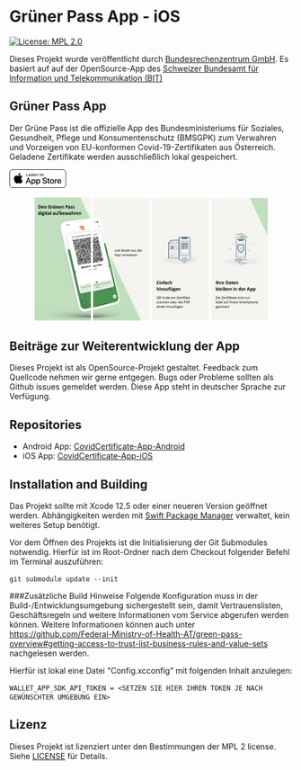 # Grüner Pass App - iOS

[![License: MPL 2.0](https://img.shields.io/badge/License-MPL%202.0-brightgreen.svg)](https://github.com/BRZ-GmbH/CovidCertificate-App-iOS/blob/main/LICENSE)

Dieses Projekt wurde veröffentlicht durch [Bundesrechenzentrum GmbH](https://www.brz.gv.at/).
Es basiert auf auf der OpenSource-App des [Schweizer Bundesamt für Information und Telekommunikation (BIT)](https://github.com/admin-ch/CovidCertificate-App-iOS)

## Grüner Pass App

Der Grüne Pass ist die offizielle App des Bundesministeriums für Soziales, Gesundheit, Pflege und Konsumentenschutz (BMSGPK) zum Verwahren und Vorzeigen von EU-konformen Covid-19-Zertifikaten aus Österreich. Geladene Zertifikate werden ausschließlich lokal gespeichert.

<p>
<a href='https://apps.apple.com/at/app/grüner-pass/id1574155774'>
<img alt='Download on the App Store' src='Documentation/download.svg' width="20%"/>
</a>
</p>

<p align="center">
<img src="Documentation/screenshots/wallet/de/screenshot1.png" width="20%">
<img src="Documentation/screenshots/wallet/de/screenshot2.png" width="20%">
<img src="Documentation/screenshots/wallet/de/screenshot3.png" width="20%">
<img src="Documentation/screenshots/wallet/de/screenshot4.png" width="20%">
</p>


## Beiträge zur Weiterentwicklung der App

Dieses Projekt ist als OpenSource-Projekt gestaltet. Feedback zum Quellcode nehmen wir gerne entgegen.
Bugs oder Probleme sollten als Github issues gemeldet werden. Diese App steht in deutscher Sprache zur Verfügung.

## Repositories

* Android App: [CovidCertificate-App-Android](https://github.com/BRZ-GmbH/CovidCertificate-App-Android)
* iOS App: [CovidCertificate-App-iOS](https://github.com/BRZ-GmbH/CovidCertificate-App-iOS)

## Installation and Building

Das Projekt sollte mit Xcode 12.5 oder einer neueren Version geöffnet werden.
Abhängigkeiten werden mit [Swift Package Manager](https://swift.org/package-manager) verwaltet, kein weiteres Setup benötigt.

Vor dem Öffnen des Projekts ist die Initialisierung der Git Submodules notwendig. Hierfür ist im Root-Ordner nach dem Checkout folgender Befehl im Terminal auszuführen:

```
git submodule update --init
```

###Zusätzliche Build Hinweise
Folgende Konfiguration muss in der Build-/Entwicklungsumgebung sichergestellt sein, damit Vertrauenslisten, Geschäftsregeln und weitere Informationen vom Service abgerufen werden können. Weitere Informationen können auch unter https://github.com/Federal-Ministry-of-Health-AT/green-pass-overview#getting-access-to-trust-list-business-rules-and-value-sets nachgelesen werden.

Hierfür ist lokal eine Datei "Config.xcconfig" mit folgenden Inhalt anzulegen:

 ```
 WALLET_APP_SDK_API_TOKEN = <SETZEN SIE HIER IHREN TOKEN JE NACH GEWÜNSCHTER UMGEBUNG EIN>
 ```

## Lizenz

Dieses Projekt ist lizenziert unter den Bestimmungen der MPL 2 license. Siehe [LICENSE](LICENSE) für Details.
